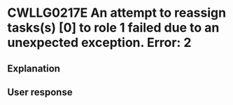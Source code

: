 # CWLLG0217E An attempt to reassign tasks(s) [0] to role 1 failed due to an unexpected exception.  Error: 2

## Explanation

## User response